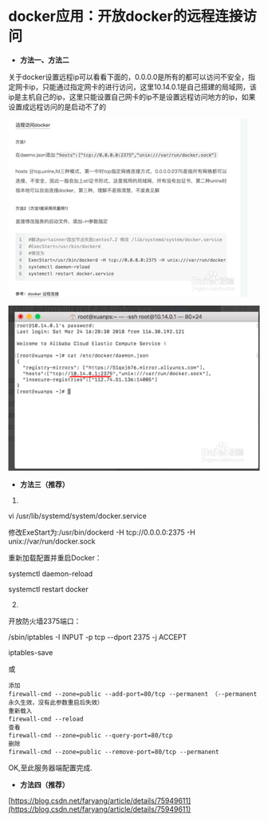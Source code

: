 # docker应用：开放docker的远程连接访问

* **方法一、方法二**

关于docker设置远程ip可以看看下面的，0.0.0.0是所有的都可以访问不安全，指定网卡ip，只能通过指定网卡的进行访问，这里10.14.0.1是自己搭建的局域网，该ip是主机自己的ip，这里只能设置自己网卡的ip不是设置远程访问地方的ip，如果设置成远程访问的是启动不了的

![](/assets/86d6277f9e2f0708db93060be524b899a901f223.jpg)

![](/assets/12312321321.png)

* **方法三（推荐）**

1.

vi /usr/lib/systemd/system/docker.service

修改ExeStart为:/usr/bin/dockerd -H tcp://0.0.0.0:2375 -H unix://var/run/docker.sock

重新加载配置并重启Docker：

systemctl daemon-reload

systemctl restart docker

2.

开放防火墙2375端口：

/sbin/iptables -I INPUT -p tcp --dport 2375 -j ACCEPT

iptables-save

或

```
添加
firewall-cmd --zone=public --add-port=80/tcp --permanent （--permanent永久生效，没有此参数重启后失效）
重新载入
firewall-cmd --reload
查看
firewall-cmd --zone=public --query-port=80/tcp
删除
firewall-cmd --zone=public --remove-port=80/tcp --permanent
```



OK,至此服务器端配置完成.

* **方法四（推荐）**

[https://blog.csdn.net/faryang/article/details/75949611](https://blog.csdn.net/faryang/article/details/75949611)

